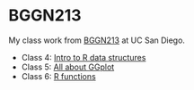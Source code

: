 # BGGN213
My class work from [BGGN213](https://bioboot.github.io/bggn213_F24/) at UC San Diego.


- Class 4: [Intro to R data structures]()
- Class 5: [All about GGplot](https://github.com/RyanSStoner/BGGN213_GitHub/blob/main/Class05/class05.qmd)
- Class 6: [R functions]()

